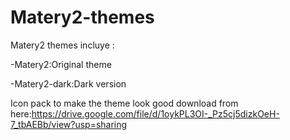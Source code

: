 # Matery2-themes

Matery2 themes incluye :

 -Matery2:Original theme

 -Matery2-dark:Dark version
 
 Icon pack to make the theme look good download from here:https://drive.google.com/file/d/1oykPL3OI-_Pz5cj5dizkOeH-7_tbAEBb/view?usp=sharing
